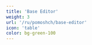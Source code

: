 ```yaml
---
title: 'Base Editor'
weight: 3
url: '/ru/pomoshch/base-editor'
icon: 'table'
color: bg-green-100
---
```

